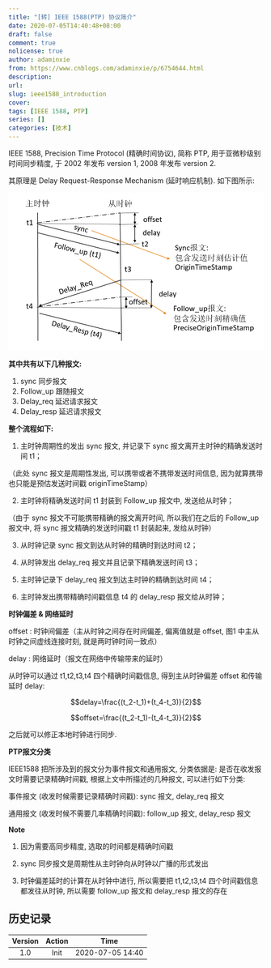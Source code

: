 ```yaml
---
title: "[转] IEEE 1588(PTP) 协议简介"
date: 2020-07-05T14:40:48+08:00
draft: false
comment: true
nolicense: true
author: adaminxie
from: https://www.cnblogs.com/adaminxie/p/6754644.html
description: 
url:
slug: ieee1588_introduction
cover:
tags: [IEEE 1588, PTP]
series: []
categories: [技术]
---
```


IEEE 1588, Precision Time Protocol (精确时间协议), 简称 PTP, 用于亚微秒级别时间同步精度, 于 2002 年发布 version 1, 2008 年发布 version 2.

其原理是 Delay Request-Response Mechanism (延时响应机制). 如下图所示: 

![](./05144847.png)

**其中共有以下几种报文:**

1. sync 同步报文
2. Follow_up 跟随报文
3. Delay_req 延迟请求报文
4. Delay_resp 延迟请求报文

**整个流程如下:**

1. 主时钟周期性的发出 sync 报文, 并记录下 sync 报文离开主时钟的精确发送时间 t1；

（此处 sync 报文是周期性发出, 可以携带或者不携带发送时间信息, 因为就算携带也只能是预估发送时间戳 originTimeStamp）

2. 主时钟将精确发送时间 t1 封装到 Follow_up 报文中, 发送给从时钟；

（由于 sync 报文不可能携带精确的报文离开时间, 所以我们在之后的 Follow_up 报文中, 将 sync 报文精确的发送时间戳  t1 封装起来, 发给从时钟）

3. 从时钟记录 sync 报文到达从时钟的精确时到达时间 t2；

4. 从时钟发出 delay_req 报文并且记录下精确发送时间 t3；

5. 主时钟记录下 delay_req 报文到达主时钟的精确到达时间 t4；

6. 主时钟发出携带精确时间戳信息 t4 的 delay_resp 报文给从时钟；

**时钟偏差 & 网络延时**

offset : 时钟间偏差（主从时钟之间存在时间偏差, 偏离值就是 offset, 图1 中主从时钟之间虚线连接时刻, 就是两时钟时间一致点）

delay : 网络延时（报文在网络中传输带来的延时）

从时钟可以通过 t1,t2,t3,t4 四个精确时间戳信息, 得到主从时钟偏差 offset 和传输延时 delay:

$$delay=\frac{(t_2-t_1)+(t_4-t_3)}{2}$$

$$offset=\frac{(t_2-t_1)-(t_4-t_3)}{2}$$

之后就可以修正本地时钟进行同步.

**PTP报文分类**

IEEE1588 把所涉及到的报文分为事件报文和通用报文, 分类依据是: 是否在收发报文时需要记录精确时间戳, 根据上文中所描述的几种报文, 可以进行如下分类: 

事件报文 (收发时候需要记录精确时间戳): sync 报文, delay_req 报文

通用报文 (收发时候不需要几率精确时间戳): follow_up 报文, delay_resp 报文

 

**Note**

1. 因为需要高同步精度, 选取的时间都是精确时间戳

2. sync 同步报文是周期性从主时钟向从时钟以广播的形式发出

3. 时钟偏差延时的计算在从时钟中进行, 所以需要把 t1,t2,t3,t4 四个时间戳信息都发往从时钟, 所以需要  follow_up 报文和  delay_resp 报文的存在

## 历史记录

|Version| Action|Time|
|:-------:|:--------:|:-----------:|
|1.0|Init|2020-07-05 14:40|